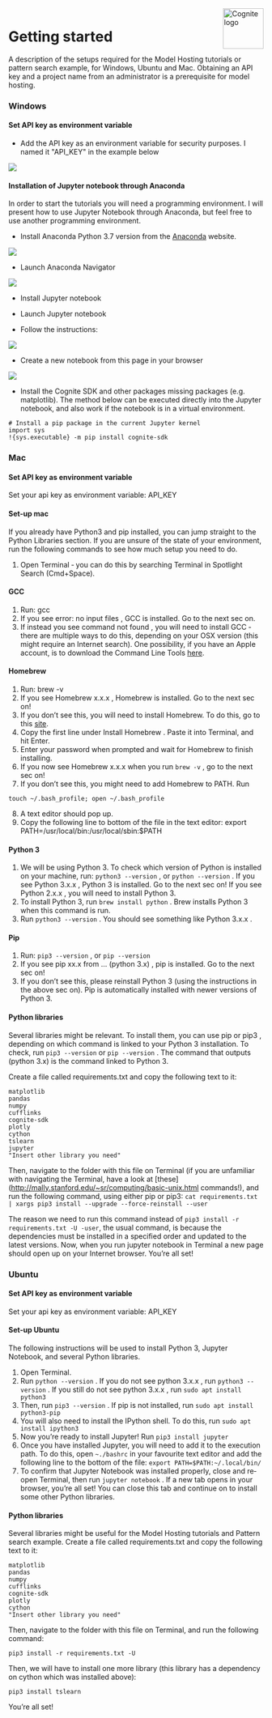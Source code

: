 <a href="https://cognite.com/">
    <img src="https://github.com/cognitedata/cognite-sdk-python/blob/master/cognite_logo.png" alt="Cognite logo" title="Cognite" align="right" height="80" />
</a>

Getting started 
===========================

A description of the setups required for the Model Hosting tutorials or pattern search example, for Windows, Ubuntu and Mac.
Obtaining an API key and a project name from an administrator is a prerequisite for model hosting. 



### Windows

#### Set API key as environment variable

- Add the API key as an environment variable for security purposes. I named it "API_KEY" in the example below

![](img/263a20db.png)

#### Installation of Jupyter notebook through Anaconda
In order to start the tutorials you will need a programming environment. I will present how to use Jupyter Notebook through Anaconda, but feel free to use another programming environment. 
- Install Anaconda Python 3.7 version from the [Anaconda](https://www.anaconda.com/download/) website.

![](img/42da0d55.png)

- Launch Anaconda Navigator

![](img/54dbaa5a.png)

- Install Jupyter notebook
- Launch Jupyter notebook


- Follow the instructions:

![](img/8a6974a2.png)

- Create a new notebook from this page in your browser

![](img/a7fe6cf3.png)

- Install the Cognite SDK and other packages missing packages (e.g. matplotlib).
 The method below can be executed directly into the Jupyter notebook, and also work if the notebook is in a virtual environment. 
```
# Install a pip package in the current Jupyter kernel
import sys
!{sys.executable} -m pip install cognite-sdk
```

### Mac

#### Set API key as environment variable

Set your api key as environment variable: API_KEY

#### Set-up mac 
If you already have Python3 and pip installed, you can jump straight to the Python Libraries section. If you are unsure of the state of your environment, run the following commands to see how much setup you need to do.
1. Open Terminal ‑ you can do this by searching Terminal in Spotlight Search (Cmd+Space).


#### GCC

1.	Run: gcc
2.	If you see error: no input files , GCC is installed. Go to the next sec on.
3.	If instead you see command not found , you will need to install GCC ‑ there are multiple ways to do this, depending on your OSX version (this might require an Internet search). One possibility, if you have an Apple account, is to download the Command Line Tools [here](https://idmsa.apple.com/IDMSWebAuth/login?appIdKey=891bd3417a7776362562d2197f89480a8547b108fd934911bcbea0110d07f757&path=%2Fdownload%2Fmore%2F&rv=1).

#### Homebrew

1.	Run: brew -v
2.	If you see Homebrew x.x.x , Homebrew is installed. Go to the next sec on!
3.	If you don’t see this, you will need to install Homebrew. To do this, go to this [site](https://brew.sh/).
4.	Copy the first line under Install Homebrew . Paste it into Terminal, and hit Enter.
5.	Enter your password when prompted and wait for Homebrew to finish installing.
6.	If you now see Homebrew x.x.x when you run ```brew -v``` , go to the next sec on!
7.	If you don’t see this, you might need to add Homebrew to PATH. Run 
```
touch ~/.bash_profile; open ~/.bash_profile
```
8.	A text editor should pop up.
9.	Copy the following line to bottom of the file in the text editor: export
PATH=/usr/local/bin:/usr/local/sbin:$PATH

#### Python 3
1.	We will be using Python 3. To check which version of Python is installed on your machine, run: ```python3 --version``` , or ```python --version``` . If you see Python 3.x.x , Python 3 is installed. Go to the next sec on! If you see Python 2.x.x , you will need to install Python 3.
2.	To install Python 3, run ```brew install python``` . Brew installs Python 3 when this command is run.
3.	Run ```python3 --version``` . You should see something like Python 3.x.x .

#### Pip

1.	Run: ```pip3 --version``` , or ```pip --version```
2.	If you see pip xx.x from … (python 3.x) , pip is installed. Go to the next sec on!
3.	If you don’t see this, please reinstall Python 3 (using the instructions in the above sec on). Pip is automatically installed with newer versions of Python 3.

#### Python libraries

Several libraries might be relevant. To install them, you can use pip or pip3 , depending on which command is linked to your Python 3 installation. 
To check, run ```pip3 --version``` or ```pip --version``` . The command that outputs (python 3.x) is the command linked to Python 3.

Create a file called requirements.txt and copy the following text to it:
```
matplotlib
pandas 
numpy 
cufflinks
cognite-sdk 
plotly 
cython 
tslearn 
jupyter
"Insert other library you need" 
```

Then, navigate to the folder with this file on Terminal (if you are unfamiliar with navigating the Terminal, have a look at [these](http://mally.stanford.edu/~sr/computing/basic-unix.html commands!), and run the following command, using either pip or pip3:
```cat requirements.txt | xargs pip3 install --upgrade --force-reinstall --user```

The reason we need to run this command instead of ```pip3 install -r requirements.txt -U -user```, the usual command, is because the dependencies must be installed in a specified order and
updated to the latest versions.
Now, when you run jupyter notebook in Terminal a new page should open up on your Internet browser.
You’re all set! 

### Ubuntu

#### Set API key as environment variable

Set your api key as environment variable: API_KEY

#### Set-up Ubuntu
The following instructions will be used to install Python 3, Jupyter Notebook, and several Python
libraries.
1. Open Terminal.
2. Run ```python --version``` . If you do not see python 3.x.x , run ```python3 --version``` . If you
still do not see python 3.x.x , run ```sudo apt install python3```
3. Then, run ```pip3 --version``` . If pip is not installed, run ```sudo apt install python3-pip```
4. You will also need to install the IPython shell. To do this, run ```sudo apt install ipython3```
5. Now you’re ready to install Jupyter! Run ```pip3 install jupyter```
6. Once you have installed Jupyter, you will need to add it to the execution path. To do this,
open ```~./bashrc``` in your favourite text editor and add the following line to the bottom of the file: ```export PATH=$PATH:~/.local/bin/```
7. To confirm that Jupyter Notebook was installed properly, close and re‐open Terminal, then
run ```jupyter notebook``` . If a new tab opens in your browser, you’re all set! You can close
this tab and continue on to install some other Python libraries.

#### Python libraries

Several libraries might be useful for the Model Hosting tutorials and Pattern search example.
Create a file called requirements.txt and copy the following text to it:
```
matplotlib
pandas
numpy
cufflinks
cognite-sdk
plotly
cython
"Insert other library you need"
```
Then, navigate to the folder with this file on Terminal, and run the following command:

```pip3 install -r requirements.txt -U```

Then, we will have to install one more library (this library has a dependency on cython which
was installed above):

```pip3 install tslearn```

You’re all set! 
